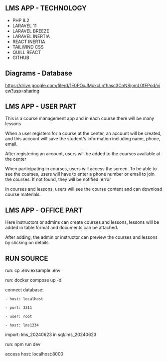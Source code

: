 ## LMS APP - TECHNOLOGY
- PHP 8.2
- LARAVEL 11
- LARAVEL BREEZE
- LARAVEL INERTIA
- REACT INERTIA 
- TAILWIND CSS
- QUILL REACT
- GITHUB

## Diagrams - Database
https://drive.google.com/file/d/1E0POxJMokcLnfhasc3CnNSjomL0fEPod/view?usp=sharing

## LMS APP - USER PART

This is a course management app and in each course there will be many lessons

When a user registers for a course at the center, an account will be created, and this account will save the student's information including name, phone, email.

After registering an account, users will be added to the courses available at the center

When participating in courses, users will access the screen. To be able to see the courses, users will have to enter a phone number or email to join the courses. If not found, they will be notified. error

In courses and lessons, users will see the course content and can download course materials.

## LMS APP - OFFICE PART

Here instructors or admins can create courses and lessons, lessons will be added in table format and documents can be attached.

After adding, the admin or instructor can preview the courses and lessons by clicking on details

## RUN SOURCE

run: cp .env.exsample .env

run: docker compose up -d

connect database: 

    - host: localhost

    - port: 3311

    - user: root
    
    - host: lms1234

import: lms_20240623 in sql/lms_20240623

run: npm run dev

access host: localhost:8000
